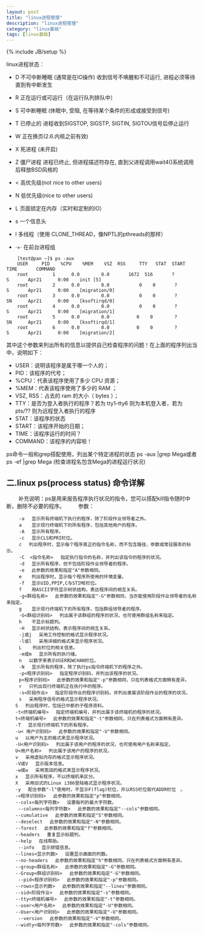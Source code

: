```yaml
---
layout: post
title: "linux进程管理"
description: "linux进程管理"
category: "linux基础"
tags: [linux基础]
---
```

{% include JB/setup %}

<p>linux进程状态：</p>

<ul>
<li><p>D    不可中断睡眠 (通常是在IO操作) 收到信号不唤醒和不可运行, 进程必须等待直到有中断发生</p></li>
<li><p>R   正在运行或可运行（在运行队列排队中）</p></li>
<li><p>S   可中断睡眠 (休眠中, 受阻, 在等待某个条件的形成或接受到信号)</p></li>
<li><p>T   已停止的 进程收到SIGSTOP, SIGSTP, SIGTIN, SIGTOU信号后停止运行</p></li>
<li><p>W   正在换页(2.6.内核之前有效)</p></li>
<li><p>X   死进程 (未开启)</p></li>
<li><p>Z   僵尸进程  进程已终止, 但进程描述符存在, 直到父进程调用wait4()系统调用后释放BSD风格的</p></li>
<li><p>&lt;   高优先级(not nice to other users)</p></li>
<li><p>N   低优先级(nice to other users)</p></li>
<li><p>L   页面锁定在内存（实时和定制的IO）</p></li>
<li><p>s   一个信息头</p></li>
<li><p>l   多线程（使用 CLONE_THREAD，像NPTL的pthreads的那样）</p></li>
<li><p>·+·   在前台进程组</p></li>
</ul>

<!--more-->

<pre><code>    [test@pan ~]$ ps -aux
    USER     PID    %CPU    %MEM    VSZ  RSS     TTY   STAT  START       TIME       COMMAND
    root         1      0.0        0.0       1672  516       ?        S       Apr21      0:00    init [5]        
    root         2      0.0        0.0           0    0       ?        S       Apr21      0:00    [migration/0]
    root         3      0.0        0.0           0    0       ?        SN      Apr21      0:00    [ksoftirqd/0]
    root         4      0.0        0.0           0    0       ?        S       Apr21      0:00    [migration/1]
    root         5      0.0        0.0          0    0        ?        SN      Apr21      0:00    [ksoftirqd/1]
    root         6      0.0        0.0          0    0        ?        S       Apr21      0:00    [migration/2]
</code></pre>

<p>其中这个参数来列出所有的信息以提供自己检查程序的问题！在上面的程序列出当中，说明如下：</p>

<ul>
<li>USER：说明该程序是属于哪一个人的；</li>
<li>PID：该程序的代号；</li>
<li>%CPU：代表该程序使用了多少 CPU 资源；</li>
<li>%MEM：代表该程序使用了多少的 RAM ；</li>
<li>VSZ, RSS：占去的 ram 的大小（ bytes ）；</li>
<li>TTY：是否为登入者执行的程序？若为 tty1-tty6 则为本机登入者，若为 pts/?? 则为远程登入者执行的程序</li>
<li>STAT：该程序的状态</li>
<li>START：该程序开始的日期；</li>
<li>TIME：该程序运行的时间？</li>
<li>COMMAND：该程序的内容啦！</li>
</ul>

<p>ps命令一般和grep搭配使用，列出某个特定进程的状态
ps -aux |grep Mega或者ps -ef |grep Mega  (检查进程名包含Mega的进程运行状况)</p>

<h2>二.linux ps(process status) 命令详解</h2>

<p>　　 
补充说明：ps是用来报告程序执行状况的指令，您可以搭配kill指令随时中断，删除不必要的程序。
　　
参数：</p>

<pre><code>　   -a 　显示所有终端机下执行的程序，除了阶段作业领导者之外。
　   a 　 显示现行终端机下的所有程序，包括其他用户的程序。
　   -A 　显示所有程序。
　   -c 　显示CLS和PRI栏位。
　   c 　列出程序时，显示每个程序真正的指令名称，而不包含路径，参数或常驻服务的标示。
　   -C  &lt;指令名称&gt; 　指定执行指令的名称，并列出该指令的程序的状况。
　   -d 　显示所有程序，但不包括阶段作业领导者的程序。
　   -e 　此参数的效果和指定"A"参数相同。
　   e  　列出程序时，显示每个程序所使用的环境变量。
　   -f 　显示UID,PPIP,C与STIME栏位。
　   f  　用ASCII字符显示树状结构，表达程序间的相互关系。
　   -g&lt;群组名称&gt; 　此参数的效果和指定"-G"参数相同，当亦能使用阶段作业领导者的名称来指定。
　   g 　 显示现行终端机下的所有程序，包括群组领导者的程序。
　   -G&lt;群组识别码&gt; 　列出属于该群组的程序的状况，也可使用群组名称来指定。
　   h 　 不显示标题列。
　   -H 　显示树状结构，表示程序间的相互关系。
　   -j或j 　采用工作控制的格式显示程序状况。
　   -l或l 　采用详细的格式来显示程序状况。
　   L    列出栏位的相关信息。
　   -m或m 　显示所有的执行绪。
　   n 　以数字来表示USER和WCHAN栏位。
　   -N 　显示所有的程序，除了执行ps指令终端机下的程序之外。
　   -p&lt;程序识别码&gt; 　指定程序识别码，并列出该程序的状况。
　   p&lt;程序识别码&gt; 　此参数的效果和指定"-p"参数相同，只在列表格式方面稍有差异。
　   r 　只列出现行终端机正在执行中的程序。
　   -s&lt;阶段作业&gt; 　指定阶段作业的程序识别码，并列出隶属该阶段作业的程序的状况。
　   s 　采用程序信号的格式显示程序状况。
　　S 　列出程序时，包括已中断的子程序资料。
　　-t&lt;终端机编号&gt; 　指定终端机编号，并列出属于该终端机的程序的状况。
　　t&lt;终端机编号&gt; 　此参数的效果和指定"-t"参数相同，只在列表格式方面稍有差异。
　　-T 　显示现行终端机下的所有程序。
　　-u&lt; 用户识别码&gt; 　此参数的效果和指定"-U"参数相同。
　　u 　以用户为主的格式来显示程序状况。
　　-U&lt;用户识别码&gt; 　列出属于该用户的程序的状况，也可使用用户名称来指定。
　　U&lt;用户名称&gt; 　列出属于该用户的程序的状况。
　　v 　采用虚拟内存的格式显示程序状况。
　　-V或V 　显示版本信息。
　　-w或w 　采用宽阔的格式来显示程序状况。　
　　x 　显示所有程序，不以终端机来区分。
　　X 　采用旧式的Linux i386登陆格式显示程序状况。
　　-y 　配合参数"-l"使用时，不显示F(flag)栏位，并以RSS栏位取代ADDR栏位　。
　　-&lt;程序识别码&gt; 　此参数的效果和指定"p"参数相同。
　　--cols&lt;每列字符数&gt; 　设置每列的最大字符数。
　　 --columns&lt;每列字符数&gt; 　此参数的效果和指定"--cols"参数相同。
　　--cumulative 　此参数的效果和指定"S"参数相同。
　　--deselect 　此参数的效果和指定"-N"参数相同。
　　--forest 　此参数的效果和指定"f"参数相同。
　　--headers 　重复显示标题列。
　　--help 　在线帮助。
　　 --info 　显示排错信息。
　　--lines&lt;显示列数&gt; 　设置显示画面的列数。
　　--no-headers 　此参数的效果和指定"h"参数相同，只在列表格式方面稍有差异。
　　--group&lt;群组名称&gt; 　此参数的效果和指定"-G"参数相同。
　　--Group&lt;群组识别码&gt; 　此参数的效果和指定"-G"参数相同。
　　 --pid&lt;程序识别码&gt; 　此参数的效果和指定"-p"参数相同。
　　--rows&lt;显示列数&gt; 　此参数的效果和指定"--lines"参数相同。
　　--sid&lt;阶段作业&gt; 　此参数的效果和指定"-s"参数相同。
　　--tty&lt;终端机编号&gt; 　此参数的效果和指定"-t"参数相同。
　　--user&lt;用户名称&gt; 　此参数的效果和指定"-U"参数相同。
　　--User&lt;用户识别码&gt; 　此参数的效果和指定"-U"参数相同。
　　 --version 　此参数的效果和指定"-V"参数相同。
　　--widty&lt;每列字符数&gt; 　此参数的效果和指定"-cols"参数相同。 
</code></pre>
